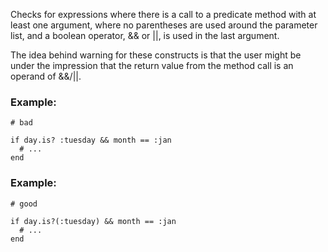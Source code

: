 Checks for expressions where there is a call to a predicate
method with at least one argument, where no parentheses are used around
the parameter list, and a boolean operator, && or ||, is used in the
last argument.

The idea behind warning for these constructs is that the user might
be under the impression that the return value from the method call is
an operand of &&/||.

### Example:

    # bad

    if day.is? :tuesday && month == :jan
      # ...
    end

### Example:

    # good

    if day.is?(:tuesday) && month == :jan
      # ...
    end
